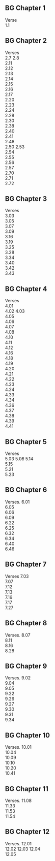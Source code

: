 ## BG Chapter 1	

Verse    
1.1

## BG Chapter 2	

Verses  
2.7 
2.8  
2.11  
2.12  
2.13  
2.14  
2.15  
2.16  
2.17  
2.20  
2.23  
2.24  
2.28  
2.30  
2.38  
2.40  
2.41  
2.48  
2.50 
2.53  
2.54  
2.55  
2.56  
2.57   
2.70   
2.71   
2.72

## BG Chapter 3  	

Verses  
3.03  
3.05  
3.07  
3.09  
3.16  
3.19  
3.25  
3.28   
3.34  
3.40    
3.42  
3.43 

## BG Chapter 4	

Verses  
4.01  
4.02 
4.03  
4.05  
4.06  
4.07  
4.08  
4.10   
4.11   
4.12   
4.16  
4.18   
4.19   
4.20   
4.21   
4.22   
4.23   
4.24   
4.33   
4.34   
4.36   
4.37   
4.38   
4.39   
4.41

## BG Chapter 5	

Verses  
5.03 
5.08 
5.14  
5.15  
5.21  
5.23

## BG Chapter 6 	

Verses. 
6.01  
6.05  
6.06  
6.09  
6.22  
6.25  
6.32  
6.34  
6.40  
6.46

## BG Chapter 7 	

Verses
7.03  
7.07  
7.12  
7.13  
7.16  
7.17  
7.27

## BG Chapter 8 	

Verses. 
8.07  
8.11  
8.16  
8.28

## BG Chapter 9 	

Verses. 
9.02  
9.04  
9.05  
9.22  
9.26  
9.27  
9.30  
9.31  
9.34

## BG Chapter 10 	

Verses. 
10.01  
10.04  
10.09  
10.10  
10.20  
10.41

## BG Chapter 11 	

Verses. 
11.08  
11.33  
11.53  
11.54

## BG Chapter 12 	

Verses. 
12.01  
12.02 
12.03 
12.04  
12.05

